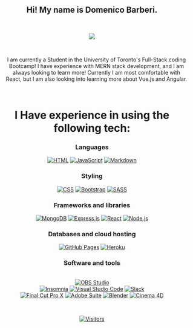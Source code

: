 <h2 align="center">
Hi! My name is Domenico Barberi.
</h2>

<br>
<!-- Social badges section -->
<p align="center">
  <a href="https://domenicobarb.github.io/React-Portfolio/" target="_blank">
    <img src="https://img.shields.io/badge/-portfolio-blue?style=for-the-badge&logo=Blackberry&logoColor=black"></a>  
</p>

</br>
  
<div align="center">
  <ul>
    I am currently a Student in the University of Toronto's Full-Stack coding Bootcamp!
    I have experience with MERN stack development, and I am always looking to learn more!
    Currently I am most comfortable with React, but I am also looking into learning more about Vue.js and Angular.
  </ul>
</div>

<br>

<div align="center">

# I Have experience in using the following tech:

### Languages

<p>
  <a href="https://github.com/search?q=user%tjmcodes+language%3Ahtml"><img alt="HTML" src="https://img.shields.io/badge/HTML-E34F26.svg?logo=html5&logoColor=white"></a>
  <a href="https://github.com/search?q=user%tjmcodes+language%3Ajavascript"><img alt="JavaScript" src="https://img.shields.io/badge/JavaScript-F7DF1E.svg?logo=javascript&logoColor=black"></a>
  <a href="https://github.com/search?q=user%tjmcodes+language%3Amarkdown"><img alt="Markdown" src="https://img.shields.io/badge/Markdown-000000.svg?logo=markdown&logoColor=white"></a>
</p>

### Styling

<p>
  <a href="https://github.com/search?q=user%tjmcodes+language%3Acss"><img alt="CSS" src="https://img.shields.io/badge/CSS-1572B6.svg?logo=css3&logoColor=white"></a>
  <a href="https://github.com/search?q=user%tjmcodes+language%3Abootstrap"><img alt="Bootstrap" src="https://img.shields.io/badge/Bootstrap-563D7C.svg?logo=bootstrap&logoColor=white"></a>
  <a href="https://github.com/search?q=user%tjmcodes+language%3Asass"><img alt="SASS" src="https://img.shields.io/badge/Sass-hotpink.svg?logo=SASS&logoColor=white"></a>
</p>

### Frameworks and libraries

<p>
  <a href="https://github.com/search?q=user%tjmcodes+language%3Amongodb"><img alt="MongoDB" src="https://img.shields.io/badge/MongoDB-47A248.svg?logo=mongodb&logoColor=white"></a>
  <a href="https://github.com/search?q=user%tjmcodes+language%3Aexpress"><img alt="Express.js" src="https://img.shields.io/badge/Express.js-000000.svg?logo=express&logoColor=white"></a>
  <a href="https://github.com/search?q=user%tjmcodes+language%3Areact"><img alt="React" src="https://img.shields.io/badge/React-61DAFB.svg?logo=react&logoColor=black"></a>
  <a href="https://github.com/search?q=user%tjmcodes+language%3Anode.js"><img alt="Node.js" src="https://img.shields.io/badge/Node.js-339933.svg?logo=node.js&logoColor=white"></a>
</p>

### Databases and cloud hosting

<p>
  <a href="#"><img alt="GitHub Pages" src="https://img.shields.io/badge/GitHub%20Pages-327FC7.svg?logo=github&logoColor=white"></a>
  <a href="#"><img alt="Heroku" src="https://img.shields.io/badge/Heroku-430098.svg?logo=heroku&logoColor=white"></a>
</p>

### Software and tools

<p>
  </br>
  <a href="#"><img alt="OBS Studio" src="https://img.shields.io/badge/-OBS%20Studio-302E31?logo=obs-studio&logoColor=white"></a>
  </br>
  <a href="#"><img alt="Insomnia" src="https://img.shields.io/badge/Insomnia-FFFFFF?logo=insomnia&logoColor=blueviolet"></a>
  <a href="#"><img alt="Visual Studio Code" src="https://img.shields.io/badge/Visual%20Studio%20Code-0078d7.svg?logo=visual-studio-code&logoColor=white"></a>
  <a href="#"><img alt="Slack" src="https://img.shields.io/badge/Slack-blueviolet?logo=slack&logoColor=FFFFFF"></a>
  </br>
  <a href="#"><img alt="Final Cut Pro X" src="https://img.shields.io/badge/Final%20Cut%20Pro%20X-222222.svg?logo=final-cut-pro-x&logoColor=white"></a>
  <a href="#"><img alt="Adobe Suite" src="https://img.shields.io/badge/Adobe%20Suite-FF0000.svg?logo=adobe&logoColor=white"></a>
  <a href="#"><img alt="Blender" src="https://img.shields.io/badge/Blender-F5792A?logo=blender&logoColor=white"></a>
  <a href="#"><img alt="Cinema 4D" src="https://img.shields.io/badge/Cinema%204D-111111?logo=cinema-4d&logoColor=white"></a>  
</p>

</br>

[![Visitors](https://visitor-badge.laobi.icu/badge?page_id=DomenicoBarb.DomenicoBarb)](https://github.com/DomenicoBarb)

</div>
